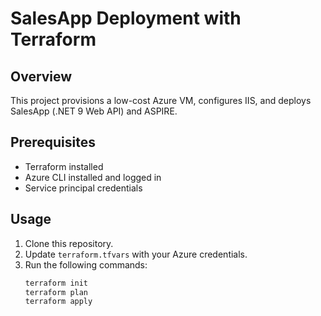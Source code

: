 # SalesApp Deployment with Terraform

## Overview
This project provisions a low-cost Azure VM, configures IIS, and deploys SalesApp (.NET 9 Web API) and ASPIRE.

## Prerequisites
- Terraform installed
- Azure CLI installed and logged in
- Service principal credentials

## Usage
1. Clone this repository.
2. Update `terraform.tfvars` with your Azure credentials.
3. Run the following commands:
   ```bash
   terraform init
   terraform plan
   terraform apply
